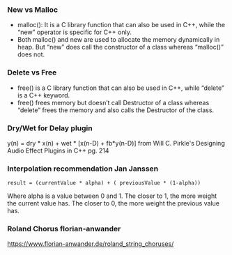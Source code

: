 ### New vs Malloc
- malloc(): It is a C library function that can also be used in C++, while the “new” operator is specific for C++ only. 
- Both malloc() and new are used to allocate the memory dynamically in heap. But “new” does call the constructor of a class whereas “malloc()” does not.

### Delete vs Free
- free() is a C library function that can also be used in C++, while “delete” is a C++ keyword.
- free() frees memory but doesn’t call Destructor of a class whereas “delete” frees the memory and also calls the Destructor of the class.

### Dry/Wet for Delay plugin
y(n) = dry * x(n) + wet * [x(n-D) + fb*y(n-D)] from Will C. Pirkle's Designing Audio Effect Plugins in C++ pg. 214

### Interpolation recommendation Jan Janssen
``` 
result = (currentValue * alpha) + ( previousValue * (1-alpha)) 
```
Where alpha is a value between 0 and 1. The closer to 1, the more weight the current value has. The closer to 0, the more weight the previous value has.

### Roland Chorus florian-anwander
https://www.florian-anwander.de/roland_string_choruses/